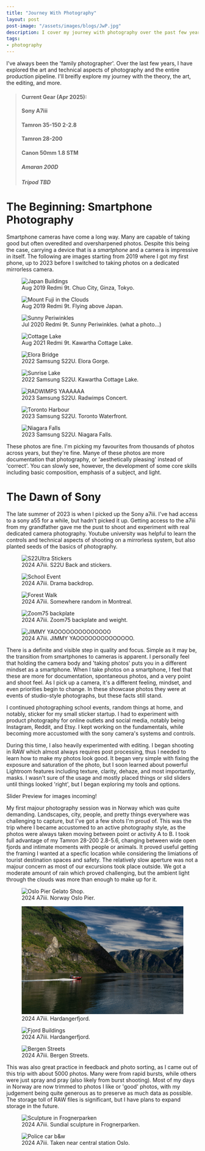 ```yaml
---
title: "Journey With Photography"
layout: post
post-image: "/assets/images/blogs/JwP.jpg"
description: I cover my journey with photography over the past few years, from taking 'serious' photos on my smartphone to switching to a mirrorless body.
tags:
- photography
---
```


I've always been the 'family photographer'. Over the last few years, I have explored the art and technical aspects of photography and the entire production pipeline. I'll breifly explore my journey with the theory, the art, the editing, and more.

> #### Current Gear (Apr 2025):
> #### Sony A7iii
> #### Tamron 35-150 2-2.8
> #### Tamron 28-200
> #### Canon 50mm 1.8 STM
> ##### Amaran 200D
> ##### Tripod TBD

# The Beginning: Smartphone Photography
Smartphone cameras have come a long way. Many are capable of taking good but often overedited and oversharpened photos. Despite this being the case, carrying a device that is a *smartphone* and a camera is impressive in itself. The following are images starting from 2019 where I got my first phone, up to 2023 before I switched to taking photos on a dedicated mirrorless camera.

<figure>
    <img src="/assets/images/blogs/japan1.jpg"
         alt="Japan Buildings"
         style="max-height: 60vh; width: auto;">
    <figcaption>Aug 2019 Redmi 9t. Chuo City, Ginza, Tokyo. </figcaption>
</figure>

<figure>
    <img src="/assets/images/blogs/japan2.jpg"
         alt="Mount Fuji in the Clouds"
         style="max-height: 60vh; width: auto;">
    <figcaption>Aug 2019 Redmi 9t. Flying above Japan. </figcaption>
</figure>

<figure>
    <img src="/assets/images/blogs/noob1.JPEG"
         alt="Sunny Periwinkles"
         style="max-height: 60vh; width: auto;">
    <figcaption>Jul 2020 Redmi 9t. Sunny Periwinkles. (what a photo...) </figcaption>
</figure>

<figure>
    <img src="/assets/images/blogs/noob2.jpg"
         alt="Cottage Lake"
         style="max-height: 60vh; width: auto;">
    <figcaption>Aug 2021 Redmi 9t. Kawartha Cottage Lake. </figcaption>
</figure>

<figure>
    <img src="/assets/images/blogs/S222.jpg"
         alt="Elora Bridge"
         style="max-height: 60vh; width: auto;">
    <figcaption>2022 Samsung S22U. Elora Gorge. </figcaption>
</figure>

<figure>
    <img src="/assets/images/blogs/S224.jpg"
         alt="Sunrise Lake"
         style="max-height: 60vh; width: auto;">
    <figcaption>2022 Samsung S22U. Kawartha Cottage Lake. </figcaption>
</figure>

<figure>
    <img src="/assets/images/blogs/S225.jpg"
         alt="RADWIMPS YAAAAAA"
         style="max-height: 60vh; width: auto;">
    <figcaption>2023 Samsung S22U. Radwimps Concert. </figcaption>
</figure>

<figure>
    <img src="/assets/images/blogs/S226.jpg"
         alt="Toronto Harbour"
         style="max-height: 60vh; width: auto;">
    <figcaption>2023 Samsung S22U. Toronto Waterfront. </figcaption>
</figure>

<figure>
    <img src="/assets/images/blogs/S227.jpg"
         alt="Niagara Falls"
         style="max-height: 60vh; width: auto;">
    <figcaption>2023 Samsung S22U. Niagara Falls. </figcaption>
</figure>

These photos are fine. I'm picking my favourites from thousands of photos across years, but they're fine. Manye of these photos are more documentation that photography, or 'aesthetically pleasing' instead of 'correct'. You can slowly see, however, the development of some core skills including basic composition, emphasis of a subject, and light.

# The Dawn of Sony
The late summer of 2023 is when I picked up the Sony a7iii. I've had access to a sony a55 for a while, but hadn't picked it up. Getting access to the a7iii from my grandfather gave me the pust to shoot and experiment with real dedicated camera photography. Youtube university was helpful to learn the controls and technical aspects of shooting on a mirrorless system, but also planted seeds of the basics of photography. 

<figure>
    <img src="/assets/images/blogs/start1.jpg"
         alt="S22Ultra Stickers"
         style="max-height: 60vh; width: auto;">
    <figcaption>2024 A7iii. S22U Back and stickers. </figcaption>
</figure>

<figure>
    <img src="/assets/images/blogs/start2.JPG"
         alt="School Event"
         style="max-height: 60vh; width: auto;">
    <figcaption>2024 A7iii. Drama backdrop. </figcaption>
</figure>

<figure>
    <img src="/assets/images/blogs/start3.JPG"
         alt="Forest Walk"
         style="max-height: 60vh; width: auto;">
    <figcaption>2024 A7iii. Somewhere random in Montreal. </figcaption>
</figure>

<figure>
    <img src="/assets/images/blogs/start4.JPG"
         alt="Zoom75 backplate"
         style="max-height: 60vh; width: auto;">
    <figcaption>2024 A7iii. Zoom75 backplate and weight. </figcaption>
</figure>

<figure>
    <img src="/assets/images/blogs/start5.JPG"
         alt="JIMMY YAOOOOOOOOOOOOOO"
         style="max-height: 60vh; width: auto;">
    <figcaption>2024 A7iii. JIMMY YAOOOOOOOOOOOOOO. </figcaption>
</figure>

There is a definite and visible step in quality and focus. Simple as it may be, the transition from smartphones to cameras is apparent.
I personally feel that holding the camera body and 'taking photos' puts you in a different mindset as a smartphone. When I take photos on a smartphone, I feel that these are more for documentation, spontaneous photos, and a very point and shoot feel. As I pick up a camera, it's a different feeling, mindset, and even priorities begin to change. In these showcase photos they were at events of studio-style photographs, but these facts still stand.

I continued photographing school events, random things at home, and notably, sticker for my small sticker startup. I had to experiment with product photography for online outlets and social media, notably being Instagram, Reddit, and Etsy. I kept working on the fundamentals, while becoming more accustomed with the sony camera's systems and controls. 

During this time, I also heavily experimented with editing. I began shooting in RAW which almost always requires post processing,  thus I needed to learn how to make my photos look good. It began very simple with fixing the exposure and saturation of the photo, but I soon learned about powerful Lightroom features including texture, clarity, dehaze, and most importantly, masks. I wasn't sure of the usage and mostly placed things or slid sliders until things looked 'right', but I began exploring my tools and options.

Slider Preview for images incoming!

My first majour photography session was in Norway which was quite demanding. Landscapes, city, people, and pretty things everywhere was challenging to capture, but I've got a few shots I'm proud of. This was the trip where I became accustomed to an active photography style, as the photos were always taken moving between point or activity A to B. I took full advantage of my Tamron 28-200 2.8-5.6, changing between wide open fjords and intimate moments with people or animals. It proved useful getting the framing I wanted at a specfic location while considering the limiations of tourist destination spaces and safety. The relatively slow aperture was not a majour concern as most of our excursions took place outside. We got a moderate amount of rain which proved challenging, but the ambient light through the clouds was more than enough to make up for it. 

<figure>
    <img src="/assets/images/blogs/norway1.JPG"
         alt="Oslo Pier Gelato Shop."
         style="max-height: 60vh; width: auto;">
    <figcaption>2024 A7iii. Norway Oslo Pier. </figcaption>
</figure>

<figure>
    <img src="/assets/images/blogs/norway2.JPG"
         alt="Fjord boat"
         style="max-height: 60vh; width: auto;">
    <figcaption>2024 A7iii. Hardangerfjord. </figcaption>
</figure>

<figure>
    <img src="/assets/images/blogs/norway3.JPG"
         alt="Fjord Buildings"
         style="max-height: 60vh; width: auto;">
    <figcaption>2024 A7iii. Hardangerfjord. </figcaption>
</figure>

<figure>
    <img src="/assets/images/blogs/norway4.JPG"
         alt="Bergen Streets"
         style="max-height: 60vh; width: auto;">
    <figcaption>2024 A7iii. Bergen Streets. </figcaption>
</figure>

This was also great practice in feedback and photo sorting, as I came out of this trip with about 5000 photos. Many were from rapid bursts, while others were just spray and pray (also likely from burst shooting). Most of my days in Norway are now trimmed to photos I like or 'good' photos, with my judgement being quite generous as to preserve as much data as possible. The storage toll of RAW files is significant, but I have plans to expand storage in the future.

<figure>
    <img src="/assets/images/blogs/norway5.JPG"
         alt="Sculpture in Frognerparken"
         style="max-height: 60vh; width: auto;">
    <figcaption>2024 A7iii. Sundial sculpture in Frognerparken. </figcaption>
</figure>

<figure>
    <img src="/assets/images/blogs/norway6.JPG"
         alt="Police car b&w"
         style="max-height: 60vh; width: auto;">
    <figcaption>2024 A7iii. Taken near central station Oslo. </figcaption>
</figure>